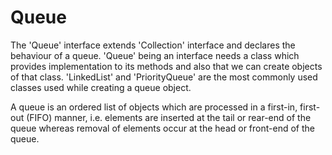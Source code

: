 # Queue

The 'Queue' interface extends 'Collection' interface and declares the behaviour of a queue. 'Queue' being an interface needs a class which provides implementation to its methods and also that we can create objects of that class. 'LinkedList' and 'PriorityQueue' are the most commonly used classes used while creating a queue object.

A queue is an ordered list of objects which are processed in a first-in, first-out (FIFO) manner, i.e. elements are inserted at the tail or rear-end of the queue whereas removal of elements occur at the head or front-end of the queue.
